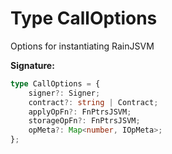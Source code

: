 
# Type CallOptions

Options for instantiating RainJSVM

<b>Signature:</b>

```typescript
type CallOptions = {
    signer?: Signer;
    contract?: string | Contract;
    applyOpFn?: FnPtrsJSVM;
    storageOpFn?: FnPtrsJSVM;
    opMeta?: Map<number, IOpMeta>;
};
```

